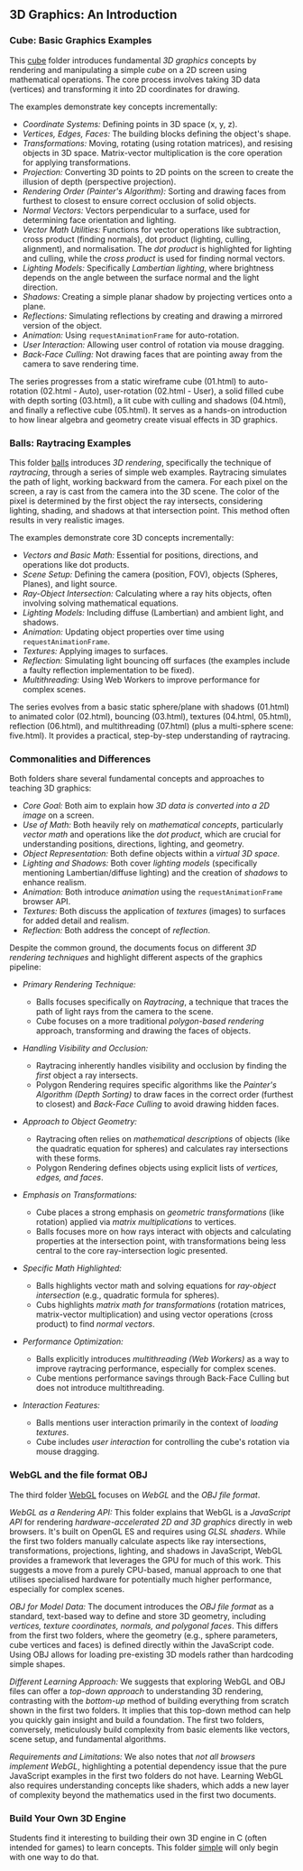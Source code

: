 
## 3D Graphics: An Introduction

### Cube: Basic Graphics Examples

This [cube](./cube/) folder introduces fundamental *3D graphics* concepts by rendering and
manipulating a simple *cube* on a 2D screen using mathematical operations. The core process
involves taking 3D data (vertices) and transforming it into 2D coordinates for drawing.

The examples demonstrate key concepts incrementally:
- *Coordinate Systems:* Defining points in 3D space (x, y, z).
- *Vertices, Edges, Faces:* The building blocks defining the object's shape.
- *Transformations:* Moving, rotating (using rotation matrices), and resising
  objects in 3D space. Matrix-vector multiplication is the core operation for
  applying transformations.
- *Projection:* Converting 3D points to 2D points on the screen to create the
  illusion of depth (perspective projection).
- *Rendering Order (Painter's Algorithm):* Sorting and drawing faces from furthest
  to closest to ensure correct occlusion of solid objects.
- *Normal Vectors:* Vectors perpendicular to a surface, used for determining face
  orientation and lighting.
- *Vector Math Utilities:* Functions for vector operations like subtraction, cross
  product (finding normals), dot product (lighting, culling, alignment), and normalisation.
  The *dot product* is highlighted for lighting and culling, while the *cross product*
  is used for finding normal vectors.
- *Lighting Models:* Specifically *Lambertian lighting*, where brightness depends on the
  angle between the surface normal and the light direction.
- *Shadows:* Creating a simple planar shadow by projecting vertices onto a plane.
- *Reflections:* Simulating reflections by creating and drawing a mirrored version of the object.
- *Animation:* Using `requestAnimationFrame` for auto-rotation.
- *User Interaction:* Allowing user control of rotation via mouse dragging.
- *Back-Face Culling:* Not drawing faces that are pointing away from the camera to save rendering time.

The series progresses from a static wireframe cube (01.html) to auto-rotation (02.html - Auto),
user-rotation (02.html - User), a solid filled cube with depth sorting (03.html), a lit cube
with culling and shadows (04.html), and finally a reflective cube (05.html). It serves as a
hands-on introduction to how linear algebra and geometry create visual effects in 3D graphics.


### Balls: Raytracing Examples

This folder [balls](./balls/) introduces *3D rendering*, specifically the technique of *raytracing*,
through a series of simple web examples. Raytracing simulates the path of light, working backward
from the camera. For each pixel on the screen, a ray is cast from the camera into the 3D scene.
The color of the pixel is determined by the first object the ray intersects, considering
lighting, shading, and shadows at that intersection point. This method often results in
very realistic images.

The examples demonstrate core 3D concepts incrementally:
- *Vectors and Basic Math:* Essential for positions, directions, and operations like dot products.
- *Scene Setup:* Defining the camera (position, FOV), objects (Spheres, Planes), and light source.
- *Ray-Object Intersection:* Calculating where a ray hits objects, often involving solving
  mathematical equations.
- *Lighting Models:* Including diffuse (Lambertian) and ambient light, and shadows.
- *Animation:* Updating object properties over time using `requestAnimationFrame`.
- *Textures:* Applying images to surfaces.
- *Reflection:* Simulating light bouncing off surfaces (the examples include a faulty reflection
  implementation to be fixed).
- *Multithreading:* Using Web Workers to improve performance for complex scenes.

The series evolves from a basic static sphere/plane with shadows (01.html) to animated color
(02.html), bouncing (03.html), textures (04.html, 05.html), reflection (06.html), and multithreading
(07.html) (plus a multi-sphere scene: five.html). It provides a practical, step-by-step understanding
of raytracing.


### Commonalities and Differences

Both folders share several fundamental concepts and approaches to teaching 3D graphics:

- *Core Goal:* Both aim to explain how *3D data is converted into a 2D image* on a screen.
- *Use of Math:* Both heavily rely on *mathematical concepts*, particularly *vector math*
  and operations like the *dot product*, which are crucial for understanding positions,
  directions, lighting, and geometry.
- *Object Representation:* Both define objects within a *virtual 3D space*.
- *Lighting and Shadows:* Both cover *lighting models* (specifically mentioning Lambertian/diffuse lighting)
  and the creation of *shadows* to enhance realism.
- *Animation:* Both introduce *animation* using the `requestAnimationFrame` browser API.
- *Textures:* Both discuss the application of *textures* (images) to surfaces for added
  detail and realism.
- *Reflection:* Both address the concept of *reflection*.

Despite the common ground, the documents focus on different *3D rendering techniques* and
highlight different aspects of the graphics pipeline:

- *Primary Rendering Technique:*
    - Balls focuses specifically on *Raytracing*, a technique that traces the path of light
      rays from the camera to the scene.
    - Cube focuses on a more traditional *polygon-based rendering* approach, transforming
      and drawing the faces of objects.

- *Handling Visibility and Occlusion:*
    - Raytracing inherently handles visibility and occlusion by finding the *first* object
      a ray intersects.
    - Polygon Rendering requires specific algorithms like the *Painter's Algorithm (Depth Sorting)*
      to draw faces in the correct order (furthest to closest) and *Back-Face Culling* to
      avoid drawing hidden faces.

- *Approach to Object Geometry:*
    - Raytracing often relies on *mathematical descriptions* of objects (like the quadratic
      equation for spheres) and calculates ray intersections with these forms.
    - Polygon Rendering defines objects using explicit lists of *vertices, edges, and faces*.

- *Emphasis on Transformations:*
    - Cube places a strong emphasis on *geometric transformations* (like rotation) applied
      via *matrix multiplications* to vertices.
    - Balls focuses more on how rays interact with objects and calculating properties at the
      intersection point, with transformations being less central to the core ray-intersection
      logic presented.

- *Specific Math Highlighted:*
    - Balls highlights vector math and solving equations for *ray-object intersection* (e.g.,
      quadratic formula for spheres).
    - Cubs highlights *matrix math for transformations* (rotation matrices, matrix-vector
      multiplication) and using vector operations (cross product) to find *normal vectors*.

- *Performance Optimization:*
    - Balls explicitly introduces *multithreading (Web Workers)* as a way to improve raytracing
      performance, especially for complex scenes.
    - Cube mentions performance savings through Back-Face Culling but does not introduce multithreading.

- *Interaction Features:*
    - Balls mentions user interaction primarily in the context of *loading textures*.
    - Cube includes *user interaction* for controlling the cube's rotation via mouse dragging.


### WebGL and the file format OBJ

The third folder [WebGL](./webgl/) focuses on *WebGL* and the *OBJ file format*.

   *WebGL as a Rendering API:* This folder explains that WebGL is a *JavaScript API* for rendering
   *hardware-accelerated 2D and 3D graphics* directly in web browsers. It's built on OpenGL ES and
   requires using *GLSL shaders*. While the first two folders manually calculate aspects like ray
   intersections, transformations, projections, lighting, and shadows in JavaScript, WebGL provides
   a framework that leverages the GPU for much of this work. This suggests a move from a purely CPU-based,
   manual approach to one that utilises specialised hardware for potentially much higher performance,
   especially for complex scenes.

   *OBJ for Model Data:* The document introduces the *OBJ file format* as a standard, text-based way
   to define and store 3D geometry, including *vertices, texture coordinates, normals, and polygonal faces*.
   This differs from the first two folders, where the geometry (e.g., sphere parameters, cube vertices
   and faces) is defined directly within the JavaScript code. Using OBJ allows for loading pre-existing
   3D models rather than hardcoding simple shapes.

   *Different Learning Approach:* We suggests that exploring WebGL and OBJ files can offer a
   *top-down approach* to understanding 3D rendering, contrasting with the *bottom-up* method of
   building everything from scratch shown in the first two folders. It implies that this top-down
   method can help you quickly gain insight and build a foundation. The first two folders, conversely,
   meticulously build complexity from basic elements like vectors, scene setup, and fundamental algorithms.

   *Requirements and Limitations:* We also notes that *not all browsers implement WebGL*, highlighting
   a potential dependency issue that the pure JavaScript examples in the first two folders do not have.
   Learning WebGL also requires understanding concepts like shaders, which adds a new layer of complexity
   beyond the mathematics used in the first two documents.


### Build Your Own 3D Engine

Students find it interesting to building their own 3D engine in C (often intended for games) to learn concepts.
This folder [simple](./simple/) will only begin with one way to do that.

